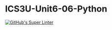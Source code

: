 # ICS3U-Unit6-06-Python

[![GitHub's Super Linter](https://github.com/Aleksandr-Ten/ICS3U-Unit6-06-Python/workflows/GitHub's%20Super%20Linter/badge.svg)](https://github.com/Aleksandr-Ten/ICS3U-Unit6-06-Python/actions)
